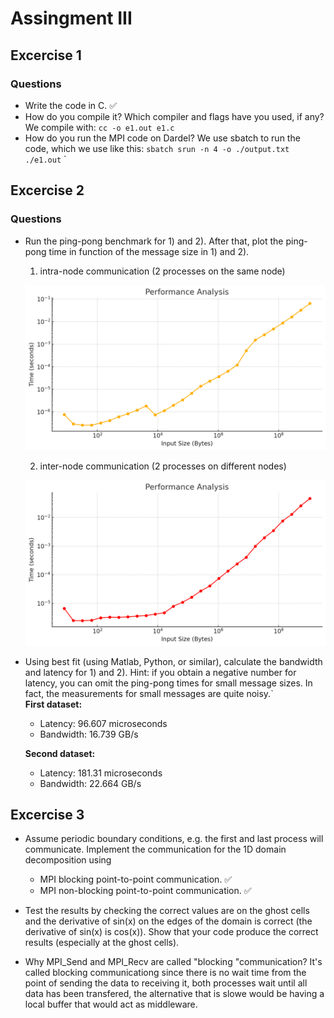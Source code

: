 # Assingment III

## Excercise 1

### Questions

- Write the code in C. ✅
- How do you compile it? Which compiler and flags have you used, if any?
  We compile with:
  `cc -o e1.out e1.c`
- How do you run the MPI code on Dardel?
  We use sbatch to run the code, which we use like this:
  `sbatch srun -n 4 -o ./output.txt ./e1.out`
  `

## Excercise 2

### Questions

- Run the ping-pong benchmark for 1) and 2). After that, plot the ping-pong time in function of the message size in 1) and 2).

  1. intra-node communication (2 processes on the same node)

  ![](./e2-1.png)

  2. inter-node communication (2 processes on different nodes)

  ![](./e2-2.png)

- Using best fit (using Matlab, Python, or similar), calculate the bandwidth and latency for 1) and 2).
  Hint: if you obtain a negative number for latency, you can omit the ping-pong times for small message sizes. In fact, the measurements for small messages are quite noisy.`  
  **First dataset:**

  - Latency:
    96.607 microseconds
  - Bandwidth:
    16.739 GB/s

  **Second dataset:**

  - Latency:
    181.31 microseconds
  - Bandwidth:
    22.664 GB/s

## Excercise 3

- Assume periodic boundary conditions, e.g. the first and last process will communicate. Implement the communication for the 1D domain decomposition using
  - MPI blocking point-to-point communication.
    ✅
  - MPI non-blocking point-to-point communication.
    ✅
- Test the results by checking the correct values are on the ghost cells and the derivative of sin(x) on the edges of the domain is correct (the derivative of sin(x) is cos(x)). Show that your code produce the correct results (especially at the ghost cells).

- Why MPI_Send and MPI_Recv are called "blocking "communication?
  It's called blocking communicationg since there is no wait time from the point of sending the data to receiving it, both processes wait until all data has been transfered, the alternative that is slowe would be having a local buffer that would act as middleware.
